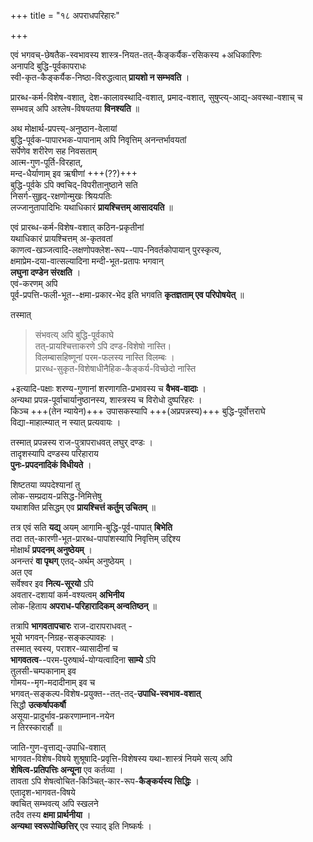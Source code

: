+++
title = "१८ अपराधपरिहारः"

+++

एवं भगवच्-छेषतैक-स्वभावस्य शास्त्र-नियत-तत्-कैङ्कर्यैक-रसिकस्य +अधिकारिणः  
अनापदि बुद्धि-पूर्वकापराधः  
स्वी-कृत-कैङ्कर्यैक-निष्ठा-विरुद्धत्वात् **प्रायशो न सम्भवति** ।  

प्रारब्ध-कर्म-विशेष-वशात्, देश-कालावस्थादि-वशात्, प्रमाद-वशात्, सुषुप्त्य्-आद्य्-अवस्था-वशाच् च  
सम्भवन्न् अपि अश्लेष-विषयतया **विनश्यति** ॥

अथ मोक्षार्थ-प्रपत्त्य्-अनुष्ठान-वेलायां  
बुद्धि-पूर्वक-पापारभक-पापानाम् अपि निवृत्तिम् अनन्तर्भावयतां  
सर्पेणेव शरीरेण सह निवसताम्  
आत्म-गुण-पूर्ति-विरहात्,  
मन्द-धैर्याणाम् इव ऋषीणां +++(??)+++  
बुद्धि-पूर्वके ऽपि क्वचिद्-विपरीतानुष्ठाने सति  
निसर्ग-सुहृद्-रक्षणोन्मुखः श्रियःपतिः  
लज्जानुतापादिभिः यथाधिकारं **प्रायश्चित्तम् आसादयति** ॥

एवं प्रारब्ध-कर्म-विशेष-वशात् कठिन-प्रकृतीनां  
यथाधिकारं प्रायश्चित्तम् अ-कृतवतां  
काणत्व-खञ्जत्वादि-लक्षणोपक्लेश-रूप--पाप-निवर्तकोपायान् पुरस्कृत्य,  
क्षमाप्रेम-दया-वात्सल्यादिना मन्दी-भूत-प्रतापः भगवान्  
**लघुना दण्डेन संरक्षति** ।  
एवं-करणम् अपि  
पूर्व-प्रपत्ति-फली-भूत--क्षमा-प्रकार-भेद इति भगवति **कृतज्ञताम् एव परिपोषयेत्** ॥  

तस्मात् 

> संभवत्य् अपि बुद्धि-पूर्वकाघे  
तत्-प्रायश्चित्ताकरणे ऽपि दण्ड-विशेषो नास्ति।    
विलम्बासहिष्णूनां परम-फलस्य नास्ति विलम्बः ।  
प्रारब्ध-सुकृत-विशेषाधीनैहिक-कैङ्कर्य-विच्छेदो नास्ति  

+इत्यादि-पक्षाः शरण्य-गुणानां शरणागति-प्रभावस्य च **वैभव-वादाः** ।  
अन्यथा प्रपन्न-पूर्वाचार्यानुष्ठानस्य, शास्त्रस्य च विरोधो दुष्परिहरः ।  
किञ्च +++(तेन न्यायेन)+++ उपासकस्यापि +++(अप्रपन्नस्य)+++ बुद्धि-पूर्वोत्तराघे  
विद्या-माहात्म्यात् न स्यात् प्रत्यवायः ।  

तस्मात् प्रपन्नस्य राज-पुत्रापराधवत् लघुर् दण्डः ।  
तादृशस्यापि दण्डस्य परिहाराय  
**पुनः-प्रपदनादिकं विधीयते** ।  

शिष्टतया व्यपदेश्यानां तु  
लोक-सम्प्रदाय-प्रसिद्ध-निमित्तेषु  
यथाशक्ति प्रसिद्धम् एव **प्रायश्चित्तं कर्तुम् उचितम्** ॥

तत्र एवं सति **यद्य्** अयम् आगामि-बुद्धि-पूर्व-पापात् **बिभेति**  
तदा तत्-कारणी-भूत-प्रारब्ध-पापांशस्यापि निवृत्तिम् उद्दिश्य  
मोक्षार्थं **प्रपदनम् अनुष्ठेयम्** ।  
अनन्तरं **वा पृथग्** एतद्-अर्थम् अनुष्ठेयम् ।  
अत एव  
सर्वेश्वर इव **नित्य-सूरयो** ऽपि  
अवतार-दशायां कर्म-वश्यत्वम् **अभिनीय**  
लोक-हिताय **अपराध-परिहारादिकम् अन्वतिष्ठन्** ॥

तत्रापि **भागवतापचारः** राज-दारापराधवत् -  
भूयो भगवन्-निग्रह-सङ्कल्पावहः ।  
तस्मात् स्वस्य, पराशर-व्यासादीनां च  
**भागवतत्व**--परम-पुरुषार्थ-योग्यत्वादिना **साम्ये** ऽपि  
तुलसी-चम्पकानाम् इव  
गोमय--मृग-मदादीनाम् इव च  
भगवत्-सङ्कल्प-विशेष-प्रयुक्त--तत्-तद्-**उपाधि-स्वभाव-वशात्**  
सिद्धौ **उत्कर्षापकर्षौ**  
असूया-प्रादुर्भाव-प्रकरणाम्नान-नयेन  
न तिरस्कारार्हौ ॥

जाति-गुण-वृत्ताद्य्-उपाधि-वशात्  
भागवत-विशेष-विषये शुश्रूषादि-प्रवृत्ति-विशेषस्य यथा-शास्त्रं नियमे सत्य् अपि  
**शेषित्व-प्रतिपत्तिः अन्यूना** एव कर्तव्या ।  
तावता ऽपि शेषत्वोचित-किञ्चित्-कार-रूप-**कैङ्कर्यस्य सिद्धिः** ।  
एतादृश-भागवत-विषये  
क्वचित् सम्भवत्य् अपि स्खलने  
तदैव तस्य **क्षमा प्रार्थनीया** ।  
**अन्यथा स्वरूपोच्छित्तिर्** एव स्याद् इति निष्कर्षः ।
